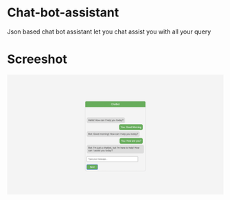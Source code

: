 # Chat-bot-assistant
Json based chat bot assistant let you chat assist you with all your query

# Screeshot
![alt text](https://github.com/nitinsxngh/Chat-bot-assistant/blob/main/screenshot/chatbot.png?raw=true)
